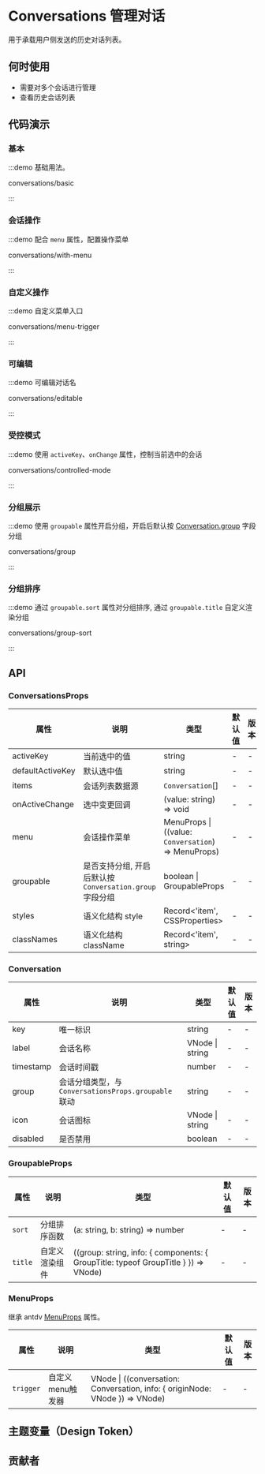 
# Conversations 管理对话

用于承载用户侧发送的历史对话列表。

## 何时使用

* 需要对多个会话进行管理
* 查看历史会话列表

## 代码演示

### 基本

:::demo 基础用法。

conversations/basic

:::

### 会话操作

<ClientOnly>

:::demo 配合 `menu` 属性，配置操作菜单

conversations/with-menu

:::

</ClientOnly>

### 自定义操作

:::demo 自定义菜单入口

conversations/menu-trigger

:::

### 可编辑

:::demo 可编辑对话名

conversations/editable

:::

### 受控模式

:::demo 使用 `activeKey`、`onChange` 属性，控制当前选中的会话

conversations/controlled-mode

:::

### 分组展示

:::demo 使用 `groupable` 属性开启分组，开启后默认按 [Conversation.group](#) 字段分组

conversations/group

:::

### 分组排序

:::demo 通过 `groupable.sort` 属性对分组排序, 通过 `groupable.title` 自定义渲染分组

conversations/group-sort

:::


## API

<!-- 通用属性参考：[通用属性](/docs/react/common-props) -->

### ConversationsProps

| 属性 | 说明 | 类型 | 默认值 | 版本 |
| --- | --- | --- | --- | --- |
| activeKey | 当前选中的值 | string | - | - |
| defaultActiveKey | 默认选中值 | string | - | - |
| items | 会话列表数据源 | `Conversation`[] | - | - |
| onActiveChange | 选中变更回调 | (value: string) => void | - | - |
| menu | 会话操作菜单 | MenuProps \| ((value: `Conversation`) => MenuProps) | - | - |
| groupable | 是否支持分组, 开启后默认按 `Conversation.group` 字段分组 | boolean \| GroupableProps | - | - |
| styles | 语义化结构 style | Record<'item', CSSProperties> | - | - |
| classNames | 语义化结构 className | Record<'item', string> | - | - |

### Conversation

| 属性 | 说明 | 类型 | 默认值 | 版本 |
| --- | --- | --- | --- | --- |
| key | 唯一标识 | string | - | - |
| label | 会话名称 | VNode \| string | - | - |
| timestamp | 会话时间戳 | number | - | - |
| group | 会话分组类型，与 `ConversationsProps.groupable` 联动 | string | - | - |
| icon | 会话图标 | VNode \| string | - | - |
| disabled | 是否禁用 | boolean | - | - |

### GroupableProps

| 属性 | 说明 | 类型 | 默认值 | 版本 |
| --- | --- | --- | --- | --- |
| `sort` | 分组排序函数 | (a: string, b: string) => number | - | - |
| `title` | 自定义渲染组件 | ((group: string, info: { components: { GroupTitle: typeof GroupTitle } }) => VNode) | - | - |

### MenuProps

继承 antdv [MenuProps](https://www.antdv.com/components/menu-cn#api) 属性。

| 属性 | 说明 | 类型 | 默认值 | 版本 |
| --- | --- | --- | --- | --- |
| `trigger` | 自定义menu触发器 | VNode \| ((conversation: Conversation, info: \{ originNode: VNode \}) => VNode) | - | - |

## 主题变量（Design Token）
## 贡献者

<doc-contributors component-name="conversations" :max-count="6" :show-view-all="true" />
